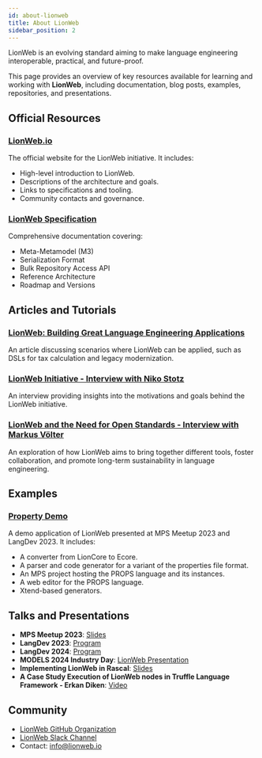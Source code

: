 ```yaml
---
id: about-lionweb
title: About LionWeb
sidebar_position: 2
---
```


LionWeb is an evolving standard aiming to make language engineering interoperable, practical, and future-proof. 

This page provides an overview of key resources available for learning and working with **LionWeb**, including documentation, blog posts, examples, repositories, and presentations.

## Official Resources

### [LionWeb.io](https://lionweb.io)
The official website for the LionWeb initiative. It includes:
- High-level introduction to LionWeb.
- Descriptions of the architecture and goals.
- Links to specifications and tooling.
- Community contacts and governance.

### [LionWeb Specification](https://lionweb.io/specification/)
Comprehensive documentation covering:
- Meta-Metamodel (M3)
- Serialization Format
- Bulk Repository Access API
- Reference Architecture
- Roadmap and Versions

## Articles and Tutorials

### [LionWeb: Building Great Language Engineering Applications](https://tomassetti.me/lionweb-building-great-language-engineering-applications/)
An article discussing scenarios where LionWeb can be applied, such as DSLs for tax calculation and legacy modernization. 

### [LionWeb Initiative - Interview with Niko Stotz](https://tomassetti.me/lionweb-initiative-interview-with-niko-stotz/)
An interview providing insights into the motivations and goals behind the LionWeb initiative. 

### [LionWeb and the Need for Open Standards - Interview with Markus Völter](https://tomassetti.me/lionweb-and-the-need-for-open-standards-interview-with-markus-volter/)
An exploration of how LionWeb aims to bring together different tools, foster collaboration, and promote long-term sustainability in language engineering.

## Examples

### [Property Demo](https://github.com/LionWeb-io/property-demo)
A demo application of LionWeb presented at MPS Meetup 2023 and LangDev 2023. It includes:
- A converter from LionCore to Ecore.
- A parser and code generator for a variant of the properties file format.
- An MPS project hosting the PROPS language and its instances.
- A web editor for the PROPS language.
- Xtend-based generators.

## Talks and Presentations

- **MPS Meetup 2023**: [Slides](https://voelter.de/data/presentations/lionweb2023.pdf)
- **LangDev 2023**: [Program](https://langdevcon.org/Langdev2023.html)
- **LangDev 2024**: [Program](https://langdevcon.org/2024/program)
- **MODELS 2024 Industry Day**: [LionWeb Presentation](https://conf.researchr.org/details/models-2024/models-2024-industry-day/6/LionWeb-Language-Interfaces-on-the-Web)
- **Implementing LionWeb in Rascal**: [Slides](https://langdevcon.org/assets/2024/slides/LionWeb-Rascal%20LangDev%202024.pdf)
- **A Case Study Execution of LionWeb nodes in Truffle Language Framework - Erkan Diken**: [Video](https://www.youtube.com/watch?v=CGPAWbidX8k)

## Community

- [LionWeb GitHub Organization](https://github.com/LionWeb-io/)
- [LionWeb Slack Channel](https://join.slack.com/t/lionweb/shared_invite/zt-1uvaly9eb-z529c694OIN5oBh9FH1vhQ)
- Contact: [info@lionweb.io](mailto:info@lionweb.io)

